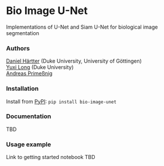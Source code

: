 # Bio Image U-Net

Implementations of U-Net and Siam U-Net for biological image segmentation

### Authors
[Daniel Härtter](<daniel.haertter@duke.edu>) (Duke University, University of Göttingen) \
[Yuxi Long](<longyuxi@live.com>) (Duke University) \
[Andreas Primeßnig](<andreas.prime@hotmail.de>)

### Installation
Install from [PyPI](https://pypi.org/project/bio-image-unet/): `pip install bio-image-unet` 


### Documentation
TBD

### Usage example

Link to getting started notebook TBD